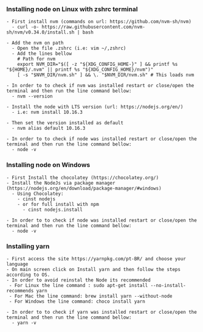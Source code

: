 ### Installing node on Linux with zshrc terminal

    - First install nvm (commands on url: https://github.com/nvm-sh/nvm)
      - curl -o- https://raw.githubusercontent.com/nvm-sh/nvm/v0.34.0/install.sh | bash

    - Add the nvm on path
      - Open the file .zshrc (i.e: vim ~/,zshrc)
      - Add the lines bellow
        # Path for nvm
        export NVM_DIR="$([ -z "${XDG_CONFIG_HOME-}" ] && printf %s "${HOME}/.nvm" || printf %s "${XDG_CONFIG_HOME}/nvm")"
        [ -s "$NVM_DIR/nvm.sh" ] && \. "$NVM_DIR/nvm.sh" # This loads nvm

    - In order to to check if nvm was installed restart or close/open the terminal and then run the line command bellow:
      - nvm --version

    - Install the node with LTS version (url: https://nodejs.org/en/)
      - i.e: nvm install 10.16.3

    - Then set the version installed as default
      - nvm alias default 10.16.3

    - In order to to check if node was installed restart or close/open the terminal and then run the line command bellow:
      - node -v

### Installing node on Windows

    - First Install the chocolatey (https://chocolatey.org/)
    - Install the NodeJs via package manager (https://nodejs.org/en/download/package-manager/#windows)
      - Using Chocolatey:
        - cinst nodejs
        - or for full install with npm
          - cinst nodejs.install

    - In order to to check if node was installed restart or close/open the terminal and then run the line command bellow:
      - node -v

### Installing yarn

    - First access the site https://yarnpkg.com/pt-BR/ and choose your language
    - On main screen click on Install yarn and then follow the steps according to OS.
    - In order to avoid reinstal the Node its recommended 
     - For Linux the line command : sudo apt-get install --no-install-recommends yarn
     - For Mac the line command: brew install yarn --without-node
     - For Windows the line command: choco install yarn

    - In order to to check if yarn was installed restart or close/open the terminal and then run the line command bellow:
      - yarn -v

  
